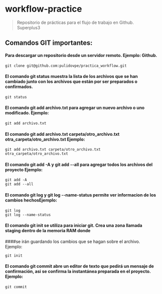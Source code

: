 # workflow-practice
> Repositorio de prácticas para el flujo de trabajo en Github. Superplus3

## Comandos GIT importantes:

#### Para descargar un repositorio desde un servidor remoto. Ejemplo: Github.
```Shell
git clone git@github.com:pulidovpe/practica_workflow.git
```

#### El comando git status muestra la lista de los archivos que se han cambiado junto con los archivos que están por ser preparados o confirmados.
```Shell
git status
```

#### El comando git add archivo.txt para agregar un nuevo archivo o uno modificado. Ejemplo:
```Shell
git add archivo.txt
```
#### El comando git add archivo.txt carpeta/otro_archivo.txt otra_carpeta/otro_archivo.txt Ejemplo:
```Shell
git add archivo.txt carpeta/otro_archivo.txt otra_carpeta/otro_archivo.txt
```
#### El comando git add -A  y git add --all para agregar todos los archivos del proyecto Ejemplo:
```Shell
git add -A
git add --all
```
#### El comando git log y git log --name-status permite ver informacion de los cambios hechosEjemplo:
```Shell
git log
git log --name-status
```
#### El comando git init se utiliza para iniciar git. Crea una zona llamada staging dentro de la memoria RAM donde
####se irán guardando los cambios que se hagan sobre el archivo. Ejemplo:
```Shell
git init
```
#### El comando git commit abre un editor de texto que pedirá un mensaje de confirmación, asi se confirma la instantánea preparada en el proyecto. Ejemplo:
```Shell
git commit
```
